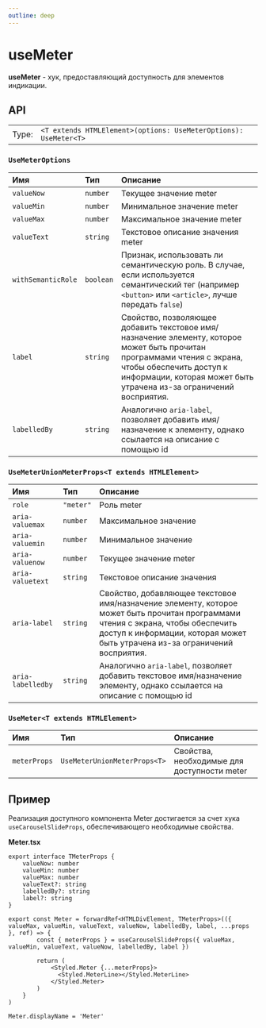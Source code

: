 ```yaml
---
outline: deep
---
```


# useMeter

**useMeter** - хук, предоставляющий доступность для элементов индикации.

## API

|       |                                                                  |
| ----: |:-----------------------------------------------------------------|
| Type: | `<T extends HTMLElement>(options: UseMeterOptions): UseMeter<T>` |

### `UseMeterOptions`

| Имя               | Тип      | Описание    |
|:-------------------|:-----------|:-----------|
| `valueNow`  | `number`   | Текущее значение meter  | 
| `valueMin`  | `number`   | Минимальное значение meter  | 
| `valueMax`  | `number`   | Максимальное значение meter  | 
| `valueText`  | `string`   | Текстовое описание значения meter  | 
| `withSemanticRole`  | `boolean`   | Признак, использовать ли семантическую роль. В случае, если используется семантический тег (например `<button>` или `<article>`, лучше передать `false`)  | 
| `label`  | `string`   | Свойство, позволяющее добавить текстовое имя/назначение элементу, которое может быть прочитан программами чтения с экрана, чтобы обеспечить доступ к информации, которая может быть утрачена из-за ограничений восприятия.  | 
| `labelledBy`  | `string`   | Аналогично `aria-label`, позволяет добавить имя/назначение к элементу, однако ссылается на описание с помощью id  | 

### `UseMeterUnionMeterProps<T extends HTMLElement>`

| Имя               | Тип      | Описание    |
|:-------------------|:-----------|:-----------|
| `role`  | `"meter"`   | Роль meter  | 
| `aria-valuemax`  | `number`   | Максимальное значение  | 
| `aria-valuemin`  | `number`   | Минимальное значение  | 
| `aria-valuenow`  | `number`   | Текущее значение meter  | 
| `aria-valuetext`  | `string`   | Текстовое описание значения  | 
| `aria-label`  | `string`   | Свойство, добавляющее текстовое имя/назначение элементу, которое может быть прочитан программами чтения с экрана, чтобы обеспечить доступ к информации, которая может быть утрачена из-за ограничений восприятия.  | 
| `aria-labelledby`  | `string`   | Аналогично `aria-label`, позволяет добавить текстовое имя/назначение элементу, однако ссылается на описание с помощью id  | 

### `UseMeter<T extends HTMLElement>`

| Имя               | Тип      | Описание    |
|:-------------------|:-----------|:-----------|
| `meterProps`  | `UseMeterUnionMeterProps<T>`   | Свойства, необходимые для доступности meter  | 

## Пример

Реализация доступного компонента Meter достигается за счет хука `useCarouselSlideProps`, обеспечивающего необходимые свойства.

**Meter.tsx**

```tsx
export interface TMeterProps {
	valueNow: number
	valueMin: number
	valueMax: number
	valueText?: string
	labelledBy?: string
	label?: string
}

export const Meter = forwardRef<HTMLDivElement, TMeterProps>(({ valueMax, valueMin, valueText, valueNow, labelledBy, label, ...props }, ref) => {
        const { meterProps } = useCarouselSlideProps({ valueMax, valueMin, valueText, valueNow, labelledBy, label })

        return (
            <Styled.Meter {...meterProps}>
              <Styled.MeterLine></Styled.MeterLine>
            </Styled.Meter>
        )
    }
)

Meter.displayName = 'Meter'
```

